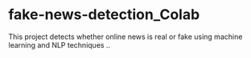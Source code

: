 # fake-news-detection_Colab
This project detects whether online news is real or fake using machine learning and NLP techniques
..
